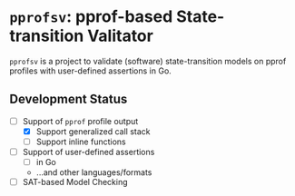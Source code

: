 # `pprofsv`: pprof-based State-transition Valitator

`pprofsv` is a project to validate (software) state-transition models on pprof profiles with user-defined assertions in Go.

## Development Status
- [ ] Support of `pprof` profile output
    - [x] Support generalized call stack
    - [ ] Support inline functions
- [ ] Support of user-defined assertions
    - [ ] in Go
    - ...and other languages/formats
- [ ] SAT-based Model Checking